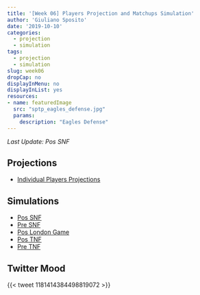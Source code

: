```yaml
---
title: '[Week 06] Players Projection and Matchups Simulation'
author: 'Giuliano Sposito'
date: '2019-10-10'
categories:
  - projection
  - simulation
tags:
  - projection
  - simulation
slug: week06
dropCap: no
displayInMenu: no
displayInList: yes
resources:
- name: featuredImage
  src: "sptp_eagles_defense.jpg"
  params:
    description: "Eagles Defense"
---
```


*Last Update: Pos SNF*

<!--more-->

## Projections

- [Individual Players Projections](/reports/ffa_players_projection_week6.html)

## Simulations

- [Pos SNF](/reports/dudes_simulation_week6_posSNF.html)
- [Pre SNF](/reports/dudes_simulation_week6_preSNF.html)
- [Pos London Game](/reports/dudes_simulation_week6_posLondonGame.html)
- [Pos TNF](/reports/dudes_simulation_week6_posTNF.html)
- [Pre TNF](/reports/dudes_simulation_week6_preTNF.html)


## Twitter Mood
<p></p>

{{< tweet 1181414384498819072 >}}




